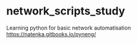 # network_scripts_study
Learning python for basic network automatisation
https://natenka.gitbooks.io/pyneng/
